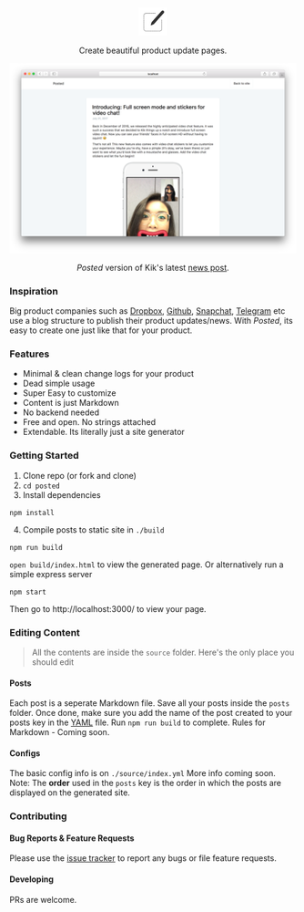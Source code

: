 <p align="center">
  <img src="https://raw.githubusercontent.com/shivkanthb/posted/master/source/images/_logo.png" alt="Posted logo" width="50">
  <br>
</p>
<p align="center">Create beautiful product update pages.</p>

<p align="center"><img src="https://raw.githubusercontent.com/shivkanthb/posted/master/source/images/example-screenshot.png" width=700 alt="Screenshot Example."></p>
<p align="center"><i>Posted</i> version of Kik's latest <a href="http://www.kik.com/blog/introducing-full-screen-mode-and-stickers-for-video-chat/">news post</a>.</p>

### Inspiration
Big product companies such as [Dropbox](https://blogs.dropbox.com/dropbox/category/product-news/), [Github](https://github.com/blog/category/ship), [Snapchat](https://www.snap.com/en-US/news/), [Telegram](https://telegram.org/blog/admin-revolution) etc use a blog structure to publish their product updates/news. With *Posted*, its easy to create one just like that for your product. 

### Features
- Minimal & clean change logs for your product
- Dead simple usage
- Super Easy to customize
- Content is just Markdown
- No backend needed
- Free and open. No strings attached
- Extendable. Its literally just a site generator

### Getting Started

1. Clone repo (or fork and clone)
2. `cd posted`
3. Install dependencies 
```
npm install
```
4. Compile posts to static site in `./build`
```
npm run build
```

`open build/index.html` to view the generated page. 
Or alternatively run a simple express server
```
npm start
```
Then go to http://localhost:3000/ to view your page. 
 
### Editing Content
> All the contents are inside the `source` folder. Here's the only place you should edit

#### Posts
Each post is a seperate Markdown file. Save all your posts inside the `posts` folder. Once done, make sure you add the name of the post created to your posts key in the [YAML](https://github.com/shivkanthb/posted/blob/master/source/index.yml) file. Run `npm run build` to complete.
Rules for Markdown - Coming soon. 

#### Configs
The basic config info is on `./source/index.yml`
More info coming soon. 
Note: The **order** used in the `posts` key is the order in which the posts are displayed on the generated site. 


### Contributing

#### Bug Reports & Feature Requests

Please use the [issue tracker](https://github.com/shivkanthb/posted/issues) to report any bugs or file feature requests.

#### Developing

PRs are welcome. 


